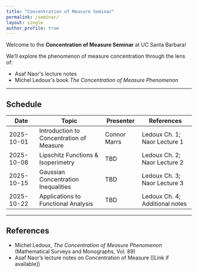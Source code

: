 ```yaml
---
title: "Concentration of Measure Seminar"
permalink: /seminar/
layout: single
author_profile: true
---
```


Welcome to the **Concentration of Measure Seminar** at UC Santa Barbara!

We’ll explore the phenomenon of measure concentration through the lens of:

- Asaf Naor's lecture notes
- Michel Ledoux's book *The Concentration of Measure Phenomenon*

---

## Schedule

| Date       | Topic                                     | Presenter         | References                             |
|------------|-------------------------------------------|--------------------|-----------------------------------------|
| 2025-10-01 | Introduction to Concentration of Measure | Connor Marrs       | Ledoux Ch. 1; Naor Lecture 1            |
| 2025-10-08 | Lipschitz Functions & Isoperimetry        | TBD                | Ledoux Ch. 2; Naor Lecture 2            |
| 2025-10-15 | Gaussian Concentration Inequalities       | TBD                | Ledoux Ch. 3; Naor Lecture 3            |
| 2025-10-22 | Applications to Functional Analysis       | TBD                | Ledoux Ch. 4; Additional notes          |

---

## References

- Michel Ledoux, *The Concentration of Measure Phenomenon* (Mathematical Surveys and Monographs, Vol. 89)
- Asaf Naor’s lecture notes on Concentration of Measure ([Link if available])
